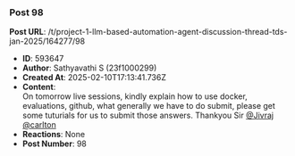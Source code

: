 ### Post 98
**Post URL**: /t/project-1-llm-based-automation-agent-discussion-thread-tds-jan-2025/164277/98
- **ID**: 593647
- **Author**: Sathyavathi S  (23f1000299)
- **Created At**: 2025-02-10T17:13:41.736Z
- **Content**:  
  On tomorrow live sessions, kindly explain how to use docker, evaluations, github, what generally we have to do submit, please get some tuturials for us to submit those answers. Thankyou Sir  <a class="mention" href="/u/jivraj">@Jivraj</a> <a class="mention" href="/u/carlton">@carlton</a>
- **Reactions**: None
- **Post Number**: 98

